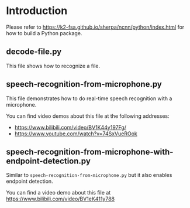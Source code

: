 # Introduction

Please refer to
<https://k2-fsa.github.io/sherpa/ncnn/python/index.html>
for how to build a Python package.

## decode-file.py

This file shows how to recognize a file.

## speech-recognition-from-microphone.py

This file demonstrates how to do real-time speech recognition with a microphone.

You can find video demos about this file at the following addresses:

  - https://www.bilibili.com/video/BV1K44y197Fg/
  - https://www.youtube.com/watch?v=74SxVueROok

## speech-recognition-from-microphone-with-endpoint-detection.py

Similar to `speech-recognition-from-microphone.py` but it also enables
endpoint detection.

You can find a video demo about this file at <https://www.bilibili.com/video/BV1eK411y788>
